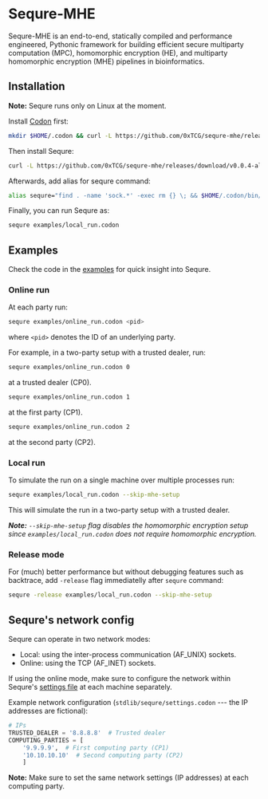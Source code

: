 # Sequre-MHE

Sequre-MHE is an end-to-end, statically compiled and performance engineered, Pythonic framework for building efficient secure multiparty computation (MPC), homomorphic encryption (HE), and multiparty homomorphic encryption (MHE) pipelines in bioinformatics.

## Installation

**Note:** Sequre runs only on Linux at the moment.

Install [Codon](https://github.com/exaloop/codon) first:
```bash
mkdir $HOME/.codon && curl -L https://github.com/0xTCG/sequre-mhe/releases/download/v0.0.2-alpha/codon-$(uname -s | awk '{print tolower($0)}')-$(uname -m).tar.gz | tar zxvf - -C $HOME/.codon --strip-components=1
```

Then install Sequre:
```bash
curl -L https://github.com/0xTCG/sequre-mhe/releases/download/v0.0.4-alpha/sequre-$(uname -s | awk '{print tolower($0)}')-$(uname -m).tar.gz | tar zxvf - -C $HOME/.codon/lib/codon/plugins
```

Afterwards, add alias for sequre command:
```bash
alias sequre="find . -name 'sock.*' -exec rm {} \; && $HOME/.codon/bin/codon run -plugin sequre -plugin seq"
```

Finally, you can run Sequre as:
```bash
sequre examples/local_run.codon
```

## Examples

Check the code in the [examples](examples/) for quick insight into Sequre.

### Online run

At each party run:
```bash
sequre examples/online_run.codon <pid>
```
where `<pid>` denotes the ID of an underlying party.

For example, in a two-party setup with a trusted dealer, run:
```bash
sequre examples/online_run.codon 0
```
at a trusted dealer (CP0).

```bash
sequre examples/online_run.codon 1
```
at the first party (CP1).

```bash
sequre examples/online_run.codon 2
```
at the second party (CP2).

### Local run

To simulate the run on a single machine over multiple processes run:

```bash
sequre examples/local_run.codon --skip-mhe-setup
```

This will simulate the run in a two-party setup with a trusted dealer.

_**Note:** `--skip-mhe-setup` flag disables the homomorphic encryption setup since `examples/local_run.codon` does not require homomorphic encryption._

### Release mode

For (much) better performance but without debugging features such as backtrace, add `-release` flag immediatelly after `sequre` command:

```bash
sequre -release examples/local_run.codon --skip-mhe-setup
```

## Sequre's network config

Sequre can operate in two network modes:
- Local: using the inter-process communication (AF_UNIX) sockets.
- Online: using the TCP (AF_INET) sockets.

If using the online mode, make sure to configure the network within Sequre's [settings file](stdlib/sequre/settings.codon) at each machine separately.

Example network configuration (`stdlib/sequre/settings.codon` --- the IP addresses are fictional):
```python
# IPs
TRUSTED_DEALER = '8.8.8.8'  # Trusted dealer
COMPUTING_PARTIES = [
    '9.9.9.9',  # First computing party (CP1)
    '10.10.10.10'  # Second computing party (CP2)
    ]
```

**Note:** Make sure to set the same network settings (IP addresses) at each computing party.
